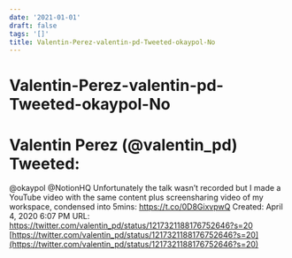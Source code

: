```yaml
---
date: '2021-01-01'
draft: false
tags: '[]'
title: Valentin-Perez-valentin-pd-Tweeted-okaypol-No
---
```


# Valentin-Perez-valentin-pd-Tweeted-okaypol-No

# Valentin Perez (@valentin_pd) Tweeted:
@okaypol @NotionHQ Unfortunately the talk wasn’t recorded but I made a YouTube video with the same content plus screensharing video of my workspace, condensed into 5mins: https://t.co/0D8GixvpwQ
Created: April 4, 2020 6:07 PM
URL: https://twitter.com/valentin_pd/status/1217321188176752646?s=20
[https://twitter.com/valentin_pd/status/1217321188176752646?s=20](https://twitter.com/valentin_pd/status/1217321188176752646?s=20)
